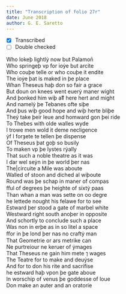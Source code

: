 ```yaml
---
title: "Transcription of folio 27r"
date: June 2018
author: G. E. Saretto
---
```


- [x] Transcribed
- [ ] Double checked

Who lokeþ lightlẏ now but Palamon̄  
Who springeþ vp for ioẏe but arcite  
Who couþe telle or who couþe it endite  
The ioẏe þat is maked in þe place  
Whan Theseus haþ don so fair a grace  
But doun on knees went euerẏ maner wight  
And þonked him wiþ aỻ here hert and might  
And namelẏ þe Tebanes ofte siþe  
And þus wiþ good hope and wiþ herte bliþe  
Theẏ take þeir leue and homward gon þei ride  
To Thebes with olde walles wyde  
I trowe men wold it deme necligence  
ẏf I forȝete te tellen þe dispense  
Of Theseus þat goþ so busily  
To maken vp þe lystes rẏally  
That such a noble theatre as it was  
I dar wel seẏn in þe world þer nas  
The|circuite a Mile was aboute  
Walled of stoon and diched al wiþoute  
Round was þe schap in maner of compas  
ﬀul of degrees þe heighte of sixtẏ paas  
Than whan a man was sette on oo degre  
he lettede nought his felawe for to see  
Estward þer stood a gate of marbel white  
Westward right south anoþer in opposite  
And schortly to conclude such a place  
Was non in erþe as in so litel a space  
ﬀor in þe lond þer nas no craftẏ man  
That Geometrie or ars metrike can  
Ne purtreiour ne keruer of ẏmages  
That Theseus ne gain him mete ⁊ wages  
The Teatre for to make and deuẏse  
And for to don his rite and sacrifise  
he estward haþ vpon þe gate aboue  
In worschip of venus þe goddesse of loue  
Don make an auter and an oratorie  
